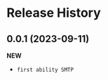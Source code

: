 Release History
===============


0.0.1 (2023-09-11)
-------------------

**NEW**
- `first ability SMTP`


